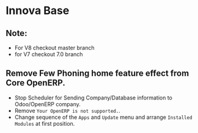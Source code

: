 Innova Base
======================================

Note:
-----

* For V8 checkout master branch
* for V7 checkout 7.0 branch

Remove Few Phoning home feature effect from Core OpenERP.
---------------------------------------------------------

* Stop Scheduler for Sending Company/Database information to Odoo/OpenERP company.
* Remove ``Your OpenERP is not supported.``.
* Change sequence of the ``Apps`` and ``Update`` menu and arrange ``Installed Modules`` at first position.
